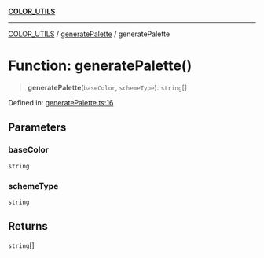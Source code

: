 [**COLOR_UTILS**](../../README.md)

***

[COLOR_UTILS](../../README.md) / [generatePalette](../README.md) / generatePalette

# Function: generatePalette()

> **generatePalette**(`baseColor`, `schemeType`): `string`[]

Defined in: [generatePalette.ts:16](https://github.com/dailker/everyutil/blob/2c6c8c707de5d4a5d228d272d2d21855929838e2/src/color/generatePalette.ts#L16)

## Parameters

### baseColor

`string`

### schemeType

`string`

## Returns

`string`[]

